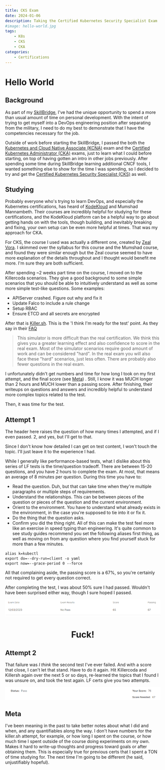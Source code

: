```yaml
---
title: CKS Exam
date: 2024-01-06
description: Taking the Certified Kubernetes Security Specialist Exam
#image: hello-world.jpg
tags: 
    - K8s
    - CKS
    - CKA
categories:
    - Certifications
---
```

# Hello World

## Background

As part of my [SkillBridge](https://skillbridge.osd.mil/), I've had the unique opportunity to spend a more than usual amount of time on personal development. With the intent of trying to get myself into a DevOps engineering position after separating from the military, I need to do my best to demonstrate that I have the competencies necessary for the job. 

Outside of work before starting the SkillBridge, I passed the both the [Kubernetes and Cloud Native Associate (KCNA)](https://training.linuxfoundation.org/certification/kubernetes-cloud-native-associate/) exam and the [Certified Kubernetes Administrator (CKA)](https://training.linuxfoundation.org/certification/certified-kubernetes-administrator-cka/) exams, just to learn what I could before starting, on top of having gotten an intro in other jobs previously. After spending some time during SkillBridge learning additional CNCF tools, I wanted something else to show for the time I was spending, so I decided to try and get the [Certified Kubernetes Security Specialist (CKS)](https://training.linuxfoundation.org/certification/certified-kubernetes-security-specialist/) as well. 

## Studying

Probably everyone who's trying to learn DevOps, and especially the Kubernetes certifications, has heard of [KodeKloud](https://kodekloud.com) and Mumshad Mannambeth. Their courses are incredibly helpful for studying for these certifications, and the KodeKloud platform can be a helpful way to go about getting hands on with the tools, though building, and inevitably breaking and fixing, your own setup can be even more helpful at times. That was my approach for CKA. 

For CKS, the course I used was actually a different one, created by [Zeal Vora](https://digitalu.udemy.com/course/certified-kubernetes-security-specialist-certification/). I skimmed over the syllabus for this course and the Mumshad course, and found they were similar enough but the Zeal course seemed to have more explanation of the details throughout and I thought would benefit me more. I'm sure they are both sufficient. 

After spending ~2 weeks part time on the course, I moved on to the Killercoda scenarios. They give a good background to some simple scenarios that you should be able to intuitively understand as well as some more simple test-like questions. Some examples:
* APIServer crashed. Figure out why and fix it
* Update Falco to include a rule change
* Setup RBAC
* Ensure ETCD and all secrets are encrypted

After that is [Killer.sh](https://killer.sh/cks). This is the 'I think I'm ready for the test' point. As they say in their [FAQ](https://killer.sh/faq) 

> This simulator is more difficult than the real certification. We think this gives you a greater learning effect and also confidence to score in the real exam. Most of the simulator scenarios require good amount of work and can be considered "hard". In the real exam you will also face these "hard" scenarios, just less often. There are probably also fewer questions in the real exam.

I unfortunately didn't get numbers and time for how long I took on my first attempt, and the final score (see [Meta](#Meta)) . Still, I know it was MUCH longer than 2 hours and MUCH lower than a passing score. After finishing, their writeups on questions and answers and incredibly helpful to understand more complex topics related to the test. 

Then, it was time for the test. 

## Attempt 1

The header here raises the question of how many times I attempted, and if I even passed. 2, and yes, but I'll get to that. 

Since I don't know how detailed I can get on test content, I won't touch the topic. I'll just leave it to the experience I had. 

While I generally like performance-based tests, what I dislike about this series of LF tests is the time/question tradeoff. There are between 15-20 questions, and you have 2 hours to complete the exam. At most, that means an average of 8 minutes per question. During this time you have to:
* Read the question. Duh, but that can take time when they're multiple paragraphs or multiple steps of requirements.
* Understand the relationships. This can be between pieces of the question or pieces of the question and the current environment. 
* Orient to the environment. You have to understand what already exists in the environment, in the case you're supposed to tie into it or fix it. 
* Do the thing that the question asks.
* Confirm you did the thing right. 
All of this can make the test feel more like an exercise in speed typing than engineering. It's quite common to see study guides recommend you set the following aliases first thing, as well as moving on from any question where you find yourself stuck for more than a few minutes. 
```
alias k=kubectl
export do=--dry-run=client -o yaml
export now=--grace-period 0 --force
```

All that complaining aside, the passing score is a 67%, so you're certainly not required to get every question correct. 

After completing the test, I was about 50% sure I had passed. Wouldn't have been surprised either way, though I sure hoped I passed. 

![](1.png)

<h1 style="text-align: center;">Fuck!</h1>

## Attempt 2

That failure was *I think* the second test I've ever failed. And with a score that close, I can't let that stand. Have to do it again. 
Hit Killercoda and Killersh again over the next 5 or so days, re-learned the topics that I found I was unsure on, and took the test again. LF certs give you two attempts. 

![](2.png "Title")

## Meta
I've been meaning in the past to take better notes about what I did and when, and any quantifiables along the way. I don't have numbers for the killer.sh attempt, for example, or how long I spent on the course, or how much time I spent outside of the course doing experiments on my own. Makes it hard to write-up thoughts and progress toward goals or after obtaining them. This is especially true for previous certs that I spent a TON of time studying for. The next time I'm going to be different (he said, unjustifiably hopeful).
